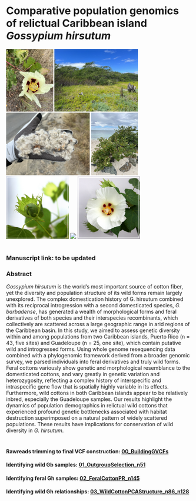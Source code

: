 # Comparative population genomics of relictual Caribbean island *Gossypium hirsutum*

<p float="left">
  <img src="Supplementary/Cabo Rojo flower.JPEG" height="170" />
  <img src="Supplementary/Cabo Rojo population typical view.JPEG" height="170" /> 
  <img src="Supplementary/Cabo Rojo seeds and fibers 1.JPEG" height="170" /> 
  <img src="Supplementary/PR325 Salinas Providencia Population 11.JPEG" height="170" /> 
  <br>
	<img src="Supplementary/YUC_boll.jpg" height="170" />
	<img src="Supplementary/YUC_buds copy.jpg" height="170" /> 
	<img src="Supplementary/YUC_flower.jpg" height="170" /> 
</p>

#
### Manuscript link: to be updated
### Abstract 
*Gossypium hirsutum* is the world’s most important source of cotton fiber, yet the diversity and population structure of its wild forms remain largely unexplored. The complex domestication history of G. hirsutum combined with its reciprocal introgression with a second domesticated species, *G. barbadense*, has generated a wealth of morphological forms and feral derivatives of both species and their interspecies recombinants, which collectively are scattered across a large geographic range in arid regions of the Caribbean basin. In this study, we aimed to assess genetic diversity within and among populations from two Caribbean islands, Puerto Rico (n = 43, five sites) and Guadeloupe (n = 25, one site), which contain putative wild and introgressed forms. Using whole genome resequencing data combined with a phylogenomic framework derived from a broader genomic survey, we parsed individuals into feral derivatives and truly wild forms. Feral cottons variously show genetic and morphological resemblance to the domesticated cottons, and vary greatly in genetic variation and heterozygosity, reflecting a complex history of interspecific and intraspecific gene flow that is spatially highly variable in its effects. Furthermore, wild cottons in both Caribbean islands appear to be relatively inbred, especially the Guadeloupe samples. Our results highlight the dynamics of population demographics in relictual wild cottons that experienced profound genetic bottlenecks associated with habitat destruction superimposed on a natural pattern of widely scattered populations. These results have implications for conservation of wild diversity in *G. hirsutum*. 

#
#### Rawreads trimming to final VCF construction: [00_BuildingGVCFs](https://github.com/Wendellab/CaribbeanAD1/tree/main/00_BuildingGVCFs)

#### Identifying wild Gb samples: [01_OutgroupSelection_n51](https://github.com/Wendellab/CaribbeanAD1/tree/main/01_OutgroupSelection_n51)

#### Identifying feral Gh samples: [02_FeralCottonPR_n145](https://github.com/Wendellab/CaribbeanAD1/tree/main/02_FeralCottonPR_n145)

#### Identifying wild Gh relationships: [03_WildCottonPCAStructure_n86_n128](https://github.com/Wendellab/CaribbeanAD1/tree/main/03_WildCottonPCAStructure_n86_n128)


